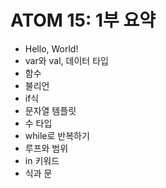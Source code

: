 # ATOM 15: 1부 요약

- Hello, World!
- var와 val, 데이터 타입
- 함수
- 불리언
- if식
- 문자열 템플릿
- 수 타입
- while로 반복하기
- 루프와 범위
- in 키워드
- 식과 문

